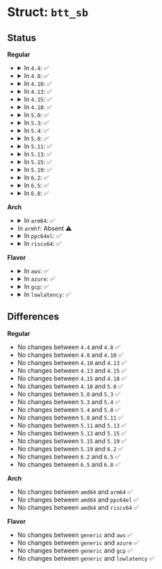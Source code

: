 # Struct: <code>btt_sb</code>

## Status
<b>Regular</b>
<ul>
<li>
<details>
<summary>In <code>4.4</code>: ✅</summary>

```c
struct btt_sb {
    u8 signature[16];
    u8 uuid[16];
    u8 parent_uuid[16];
    __le32 flags;
    __le16 version_major;
    __le16 version_minor;
    __le32 external_lbasize;
    __le32 external_nlba;
    __le32 internal_lbasize;
    __le32 internal_nlba;
    __le32 nfree;
    __le32 infosize;
    __le64 nextoff;
    __le64 dataoff;
    __le64 mapoff;
    __le64 logoff;
    __le64 info2off;
    u8 padding[3968];
    __le64 checksum;
};
```
</details>
</li>
<li>
<details>
<summary>In <code>4.8</code>: ✅</summary>

```c
struct btt_sb {
    u8 signature[16];
    u8 uuid[16];
    u8 parent_uuid[16];
    __le32 flags;
    __le16 version_major;
    __le16 version_minor;
    __le32 external_lbasize;
    __le32 external_nlba;
    __le32 internal_lbasize;
    __le32 internal_nlba;
    __le32 nfree;
    __le32 infosize;
    __le64 nextoff;
    __le64 dataoff;
    __le64 mapoff;
    __le64 logoff;
    __le64 info2off;
    u8 padding[3968];
    __le64 checksum;
};
```
</details>
</li>
<li>
<details>
<summary>In <code>4.10</code>: ✅</summary>

```c
struct btt_sb {
    u8 signature[16];
    u8 uuid[16];
    u8 parent_uuid[16];
    __le32 flags;
    __le16 version_major;
    __le16 version_minor;
    __le32 external_lbasize;
    __le32 external_nlba;
    __le32 internal_lbasize;
    __le32 internal_nlba;
    __le32 nfree;
    __le32 infosize;
    __le64 nextoff;
    __le64 dataoff;
    __le64 mapoff;
    __le64 logoff;
    __le64 info2off;
    u8 padding[3968];
    __le64 checksum;
};
```
</details>
</li>
<li>
<details>
<summary>In <code>4.13</code>: ✅</summary>

```c
struct btt_sb {
    u8 signature[16];
    u8 uuid[16];
    u8 parent_uuid[16];
    __le32 flags;
    __le16 version_major;
    __le16 version_minor;
    __le32 external_lbasize;
    __le32 external_nlba;
    __le32 internal_lbasize;
    __le32 internal_nlba;
    __le32 nfree;
    __le32 infosize;
    __le64 nextoff;
    __le64 dataoff;
    __le64 mapoff;
    __le64 logoff;
    __le64 info2off;
    u8 padding[3968];
    __le64 checksum;
};
```
</details>
</li>
<li>
<details>
<summary>In <code>4.15</code>: ✅</summary>

```c
struct btt_sb {
    u8 signature[16];
    u8 uuid[16];
    u8 parent_uuid[16];
    __le32 flags;
    __le16 version_major;
    __le16 version_minor;
    __le32 external_lbasize;
    __le32 external_nlba;
    __le32 internal_lbasize;
    __le32 internal_nlba;
    __le32 nfree;
    __le32 infosize;
    __le64 nextoff;
    __le64 dataoff;
    __le64 mapoff;
    __le64 logoff;
    __le64 info2off;
    u8 padding[3968];
    __le64 checksum;
};
```
</details>
</li>
<li>
<details>
<summary>In <code>4.18</code>: ✅</summary>

```c
struct btt_sb {
    u8 signature[16];
    u8 uuid[16];
    u8 parent_uuid[16];
    __le32 flags;
    __le16 version_major;
    __le16 version_minor;
    __le32 external_lbasize;
    __le32 external_nlba;
    __le32 internal_lbasize;
    __le32 internal_nlba;
    __le32 nfree;
    __le32 infosize;
    __le64 nextoff;
    __le64 dataoff;
    __le64 mapoff;
    __le64 logoff;
    __le64 info2off;
    u8 padding[3968];
    __le64 checksum;
};
```
</details>
</li>
<li>
<details>
<summary>In <code>5.0</code>: ✅</summary>

```c
struct btt_sb {
    u8 signature[16];
    u8 uuid[16];
    u8 parent_uuid[16];
    __le32 flags;
    __le16 version_major;
    __le16 version_minor;
    __le32 external_lbasize;
    __le32 external_nlba;
    __le32 internal_lbasize;
    __le32 internal_nlba;
    __le32 nfree;
    __le32 infosize;
    __le64 nextoff;
    __le64 dataoff;
    __le64 mapoff;
    __le64 logoff;
    __le64 info2off;
    u8 padding[3968];
    __le64 checksum;
};
```
</details>
</li>
<li>
<details>
<summary>In <code>5.3</code>: ✅</summary>

```c
struct btt_sb {
    u8 signature[16];
    u8 uuid[16];
    u8 parent_uuid[16];
    __le32 flags;
    __le16 version_major;
    __le16 version_minor;
    __le32 external_lbasize;
    __le32 external_nlba;
    __le32 internal_lbasize;
    __le32 internal_nlba;
    __le32 nfree;
    __le32 infosize;
    __le64 nextoff;
    __le64 dataoff;
    __le64 mapoff;
    __le64 logoff;
    __le64 info2off;
    u8 padding[3968];
    __le64 checksum;
};
```
</details>
</li>
<li>
<details>
<summary>In <code>5.4</code>: ✅</summary>

```c
struct btt_sb {
    u8 signature[16];
    u8 uuid[16];
    u8 parent_uuid[16];
    __le32 flags;
    __le16 version_major;
    __le16 version_minor;
    __le32 external_lbasize;
    __le32 external_nlba;
    __le32 internal_lbasize;
    __le32 internal_nlba;
    __le32 nfree;
    __le32 infosize;
    __le64 nextoff;
    __le64 dataoff;
    __le64 mapoff;
    __le64 logoff;
    __le64 info2off;
    u8 padding[3968];
    __le64 checksum;
};
```
</details>
</li>
<li>
<details>
<summary>In <code>5.8</code>: ✅</summary>

```c
struct btt_sb {
    u8 signature[16];
    u8 uuid[16];
    u8 parent_uuid[16];
    __le32 flags;
    __le16 version_major;
    __le16 version_minor;
    __le32 external_lbasize;
    __le32 external_nlba;
    __le32 internal_lbasize;
    __le32 internal_nlba;
    __le32 nfree;
    __le32 infosize;
    __le64 nextoff;
    __le64 dataoff;
    __le64 mapoff;
    __le64 logoff;
    __le64 info2off;
    u8 padding[3968];
    __le64 checksum;
};
```
</details>
</li>
<li>
<details>
<summary>In <code>5.11</code>: ✅</summary>

```c
struct btt_sb {
    u8 signature[16];
    u8 uuid[16];
    u8 parent_uuid[16];
    __le32 flags;
    __le16 version_major;
    __le16 version_minor;
    __le32 external_lbasize;
    __le32 external_nlba;
    __le32 internal_lbasize;
    __le32 internal_nlba;
    __le32 nfree;
    __le32 infosize;
    __le64 nextoff;
    __le64 dataoff;
    __le64 mapoff;
    __le64 logoff;
    __le64 info2off;
    u8 padding[3968];
    __le64 checksum;
};
```
</details>
</li>
<li>
<details>
<summary>In <code>5.13</code>: ✅</summary>

```c
struct btt_sb {
    u8 signature[16];
    u8 uuid[16];
    u8 parent_uuid[16];
    __le32 flags;
    __le16 version_major;
    __le16 version_minor;
    __le32 external_lbasize;
    __le32 external_nlba;
    __le32 internal_lbasize;
    __le32 internal_nlba;
    __le32 nfree;
    __le32 infosize;
    __le64 nextoff;
    __le64 dataoff;
    __le64 mapoff;
    __le64 logoff;
    __le64 info2off;
    u8 padding[3968];
    __le64 checksum;
};
```
</details>
</li>
<li>
<details>
<summary>In <code>5.15</code>: ✅</summary>

```c
struct btt_sb {
    u8 signature[16];
    u8 uuid[16];
    u8 parent_uuid[16];
    __le32 flags;
    __le16 version_major;
    __le16 version_minor;
    __le32 external_lbasize;
    __le32 external_nlba;
    __le32 internal_lbasize;
    __le32 internal_nlba;
    __le32 nfree;
    __le32 infosize;
    __le64 nextoff;
    __le64 dataoff;
    __le64 mapoff;
    __le64 logoff;
    __le64 info2off;
    u8 padding[3968];
    __le64 checksum;
};
```
</details>
</li>
<li>
<details>
<summary>In <code>5.19</code>: ✅</summary>

```c
struct btt_sb {
    u8 signature[16];
    u8 uuid[16];
    u8 parent_uuid[16];
    __le32 flags;
    __le16 version_major;
    __le16 version_minor;
    __le32 external_lbasize;
    __le32 external_nlba;
    __le32 internal_lbasize;
    __le32 internal_nlba;
    __le32 nfree;
    __le32 infosize;
    __le64 nextoff;
    __le64 dataoff;
    __le64 mapoff;
    __le64 logoff;
    __le64 info2off;
    u8 padding[3968];
    __le64 checksum;
};
```
</details>
</li>
<li>
<details>
<summary>In <code>6.2</code>: ✅</summary>

```c
struct btt_sb {
    u8 signature[16];
    u8 uuid[16];
    u8 parent_uuid[16];
    __le32 flags;
    __le16 version_major;
    __le16 version_minor;
    __le32 external_lbasize;
    __le32 external_nlba;
    __le32 internal_lbasize;
    __le32 internal_nlba;
    __le32 nfree;
    __le32 infosize;
    __le64 nextoff;
    __le64 dataoff;
    __le64 mapoff;
    __le64 logoff;
    __le64 info2off;
    u8 padding[3968];
    __le64 checksum;
};
```
</details>
</li>
<li>
<details>
<summary>In <code>6.5</code>: ✅</summary>

```c
struct btt_sb {
    u8 signature[16];
    u8 uuid[16];
    u8 parent_uuid[16];
    __le32 flags;
    __le16 version_major;
    __le16 version_minor;
    __le32 external_lbasize;
    __le32 external_nlba;
    __le32 internal_lbasize;
    __le32 internal_nlba;
    __le32 nfree;
    __le32 infosize;
    __le64 nextoff;
    __le64 dataoff;
    __le64 mapoff;
    __le64 logoff;
    __le64 info2off;
    u8 padding[3968];
    __le64 checksum;
};
```
</details>
</li>
<li>
<details>
<summary>In <code>6.8</code>: ✅</summary>

```c
struct btt_sb {
    u8 signature[16];
    u8 uuid[16];
    u8 parent_uuid[16];
    __le32 flags;
    __le16 version_major;
    __le16 version_minor;
    __le32 external_lbasize;
    __le32 external_nlba;
    __le32 internal_lbasize;
    __le32 internal_nlba;
    __le32 nfree;
    __le32 infosize;
    __le64 nextoff;
    __le64 dataoff;
    __le64 mapoff;
    __le64 logoff;
    __le64 info2off;
    u8 padding[3968];
    __le64 checksum;
};
```
</details>
</li>
</ul>
<b>Arch</b>
<ul>
<li>
<details>
<summary>In <code>arm64</code>: ✅</summary>

```c
struct btt_sb {
    u8 signature[16];
    u8 uuid[16];
    u8 parent_uuid[16];
    __le32 flags;
    __le16 version_major;
    __le16 version_minor;
    __le32 external_lbasize;
    __le32 external_nlba;
    __le32 internal_lbasize;
    __le32 internal_nlba;
    __le32 nfree;
    __le32 infosize;
    __le64 nextoff;
    __le64 dataoff;
    __le64 mapoff;
    __le64 logoff;
    __le64 info2off;
    u8 padding[3968];
    __le64 checksum;
};
```
</details>
</li>
<li>
In <code>armhf</code>: Absent ⚠️
</li>
<li>
<details>
<summary>In <code>ppc64el</code>: ✅</summary>

```c
struct btt_sb {
    u8 signature[16];
    u8 uuid[16];
    u8 parent_uuid[16];
    __le32 flags;
    __le16 version_major;
    __le16 version_minor;
    __le32 external_lbasize;
    __le32 external_nlba;
    __le32 internal_lbasize;
    __le32 internal_nlba;
    __le32 nfree;
    __le32 infosize;
    __le64 nextoff;
    __le64 dataoff;
    __le64 mapoff;
    __le64 logoff;
    __le64 info2off;
    u8 padding[3968];
    __le64 checksum;
};
```
</details>
</li>
<li>
<details>
<summary>In <code>riscv64</code>: ✅</summary>

```c
struct btt_sb {
    u8 signature[16];
    u8 uuid[16];
    u8 parent_uuid[16];
    __le32 flags;
    __le16 version_major;
    __le16 version_minor;
    __le32 external_lbasize;
    __le32 external_nlba;
    __le32 internal_lbasize;
    __le32 internal_nlba;
    __le32 nfree;
    __le32 infosize;
    __le64 nextoff;
    __le64 dataoff;
    __le64 mapoff;
    __le64 logoff;
    __le64 info2off;
    u8 padding[3968];
    __le64 checksum;
};
```
</details>
</li>
</ul>
<b>Flavor</b>
<ul>
<li>
<details>
<summary>In <code>aws</code>: ✅</summary>

```c
struct btt_sb {
    u8 signature[16];
    u8 uuid[16];
    u8 parent_uuid[16];
    __le32 flags;
    __le16 version_major;
    __le16 version_minor;
    __le32 external_lbasize;
    __le32 external_nlba;
    __le32 internal_lbasize;
    __le32 internal_nlba;
    __le32 nfree;
    __le32 infosize;
    __le64 nextoff;
    __le64 dataoff;
    __le64 mapoff;
    __le64 logoff;
    __le64 info2off;
    u8 padding[3968];
    __le64 checksum;
};
```
</details>
</li>
<li>
<details>
<summary>In <code>azure</code>: ✅</summary>

```c
struct btt_sb {
    u8 signature[16];
    u8 uuid[16];
    u8 parent_uuid[16];
    __le32 flags;
    __le16 version_major;
    __le16 version_minor;
    __le32 external_lbasize;
    __le32 external_nlba;
    __le32 internal_lbasize;
    __le32 internal_nlba;
    __le32 nfree;
    __le32 infosize;
    __le64 nextoff;
    __le64 dataoff;
    __le64 mapoff;
    __le64 logoff;
    __le64 info2off;
    u8 padding[3968];
    __le64 checksum;
};
```
</details>
</li>
<li>
<details>
<summary>In <code>gcp</code>: ✅</summary>

```c
struct btt_sb {
    u8 signature[16];
    u8 uuid[16];
    u8 parent_uuid[16];
    __le32 flags;
    __le16 version_major;
    __le16 version_minor;
    __le32 external_lbasize;
    __le32 external_nlba;
    __le32 internal_lbasize;
    __le32 internal_nlba;
    __le32 nfree;
    __le32 infosize;
    __le64 nextoff;
    __le64 dataoff;
    __le64 mapoff;
    __le64 logoff;
    __le64 info2off;
    u8 padding[3968];
    __le64 checksum;
};
```
</details>
</li>
<li>
<details>
<summary>In <code>lowlatency</code>: ✅</summary>

```c
struct btt_sb {
    u8 signature[16];
    u8 uuid[16];
    u8 parent_uuid[16];
    __le32 flags;
    __le16 version_major;
    __le16 version_minor;
    __le32 external_lbasize;
    __le32 external_nlba;
    __le32 internal_lbasize;
    __le32 internal_nlba;
    __le32 nfree;
    __le32 infosize;
    __le64 nextoff;
    __le64 dataoff;
    __le64 mapoff;
    __le64 logoff;
    __le64 info2off;
    u8 padding[3968];
    __le64 checksum;
};
```
</details>
</li>
</ul>

## Differences
<b>Regular</b>
<ul>
<li>
No changes between <code>4.4</code> and <code>4.8</code> ✅
</li>
<li>
No changes between <code>4.8</code> and <code>4.10</code> ✅
</li>
<li>
No changes between <code>4.10</code> and <code>4.13</code> ✅
</li>
<li>
No changes between <code>4.13</code> and <code>4.15</code> ✅
</li>
<li>
No changes between <code>4.15</code> and <code>4.18</code> ✅
</li>
<li>
No changes between <code>4.18</code> and <code>5.0</code> ✅
</li>
<li>
No changes between <code>5.0</code> and <code>5.3</code> ✅
</li>
<li>
No changes between <code>5.3</code> and <code>5.4</code> ✅
</li>
<li>
No changes between <code>5.4</code> and <code>5.8</code> ✅
</li>
<li>
No changes between <code>5.8</code> and <code>5.11</code> ✅
</li>
<li>
No changes between <code>5.11</code> and <code>5.13</code> ✅
</li>
<li>
No changes between <code>5.13</code> and <code>5.15</code> ✅
</li>
<li>
No changes between <code>5.15</code> and <code>5.19</code> ✅
</li>
<li>
No changes between <code>5.19</code> and <code>6.2</code> ✅
</li>
<li>
No changes between <code>6.2</code> and <code>6.5</code> ✅
</li>
<li>
No changes between <code>6.5</code> and <code>6.8</code> ✅
</li>
</ul>
<b>Arch</b>
<ul>
<li>
No changes between <code>amd64</code> and <code>arm64</code> ✅
</li>
<li>
No changes between <code>amd64</code> and <code>ppc64el</code> ✅
</li>
<li>
No changes between <code>amd64</code> and <code>riscv64</code> ✅
</li>
</ul>
<b>Flavor</b>
<ul>
<li>
No changes between <code>generic</code> and <code>aws</code> ✅
</li>
<li>
No changes between <code>generic</code> and <code>azure</code> ✅
</li>
<li>
No changes between <code>generic</code> and <code>gcp</code> ✅
</li>
<li>
No changes between <code>generic</code> and <code>lowlatency</code> ✅
</li>
</ul>
